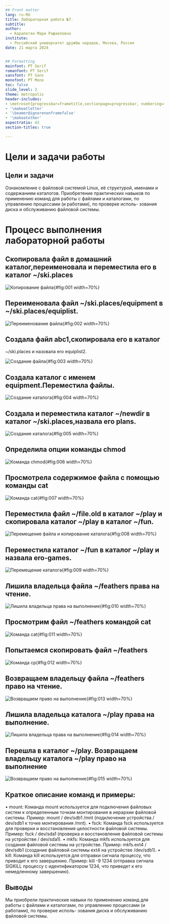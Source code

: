 ```yaml
---
## Front matter
lang: ru-RU
title: Лабораторная работа №7.
subtitle: 
author:
  - Карапетян Мари Рафаеловна
institute:
  - Российский университет дружбы народов, Москва, Россия
date: 21 марта 2024


## Formatting
mainfont: PT Serif
romanfont: PT Serif
sansfont: PT Sans
monofont: PT Mono
toc: false
slide_level: 2
theme: metropolis
header-includes:
- \metroset{progressbar=frametitle,sectionpage=progressbar, numbering=fraction}
- '\makeatletter'
- '\beamer@ignorenonframefalse'
- '\makeatother'
aspectratio: 43
section-titles: true

---
```


# Цели и задачи работы

## Цели и задачи

Ознакомление с файловой системой Linux, её структурой, именами и содержанием
каталогов. Приобретение практических навыков по применению команд для работы
с файлами и каталогами, по управлению процессами (и работами), по проверке исполь-
зования диска и обслуживанию файловой системы.


# Процесс выполнения лабораторной работы

## Скопировала файл в домашний каталог,переименовала и переместила его в каталог ~/ski.places

![Копирование файла](image/1.jpg){#fig:001 width=70%}

## Переименовала файл ~/ski.places/equipment в ~/ski.places/equiplist.

![Переименование файла](image/2.jpg){#fig:002 width=70%}

## Создала файл аbс1,скопировала его в каталог
~/ski.places и назовала ero equiplist2.

![Создание файла](image/3.jpg){#fig:003 width=70%}
    
## Создала каталог с именем equipment.Переместила файлы.

![Создание каталога](image/4.jpg){#fig:004 width=70%}

## Создала и переместила каталог ~/newdir в каталог ~/ski.places,назвала его plans.

![Создание каталога](image/5.jpg){#fig:005 width=70%}

## Определила опции команды chmod

![Команда chmod](image/6.jpg){#fig:006 width=70%}

## Просмотрела содержимое файла с помощью команды cat 

![Команда cat](image/7.jpg){#fig:007 width=70%}

## Переместила файл ~/file.old в каталог ~/play и скопировала каталог ~/play в каталог ~/fun.

![Перемещение файла и копирование каталога](image/8.jpg){#fig:008 width=70%}

## Переместила каталог ~/fun в каталог ~/play и назвала ero-games.

![Перемещение каталога](image/9.jpg){#fig:009 width=70%}

## Лишила владельца файла ~/feathers права на чтение.

![Лишила владельца права на выполнение](image/10.jpg){#fig:010 width=70%}

## Просмотрим файл ~/feathers командой cat 

![Команда cat](image/11.jpg){#fig:011 width=70%}
    
## Попытаемся скопировать файл  ~/feathers
    
![Команда cp](image/12.jpg){#fig:012 width=70%}

## Возвращаем владельцу файла ~/feathers право на чтение.

![Возвращаем право на выполнение](image/13.jpg){#fig:013 width=70%}

## Лишила владельца каталога ~/play права на выполнение.

![Лишила владельца права на выполнение](image/14.jpg){#fig:014 width=70%}

## Перешла в  каталог ~/play. Возвращаем владельцу каталога ~/play право на выполнение

![Возвращаем право на выполнение](image/15.jpg){#fig:015 width=70%}

## Краткое описание команд и примеры:
 • mount: Команда mount используется для подключения файловых систем к определенным точкам монтирования в иерархии файловой системы. Пример: mount / dev/sdb1 /mnt (подключение устройства / dev/sdb1 к точке монтирования /mnt).
 • fsck: Команда fsck используется для проверки и восстановления целостности файловой системы. Пример: fsck / dev/sda1 (проверка и восстановление файловой системы на устройстве / dev/sda1).
 • mkfs: Команда mkfs используется для создания файловой системы на устройстве. Пример: mkfs.ext4 / dev/sdb1 (создание файловой системы ext4 на устройстве /dev/sdb1).
 • kill: Команда kill используется для отправки сигнала процессу, что приводит к его завершению. Пример: kill -9 1234 (отправка сигнала SIGKILL процессу с идентификатором 1234, что приведет к его немедленному завершению).

## Выводы

Мы приобрели практические навыки по применению команд для работы
с файлами и каталогами, по управлению процессами (и работами), по проверке исполь-
зования диска и обслуживанию файловой системы.
